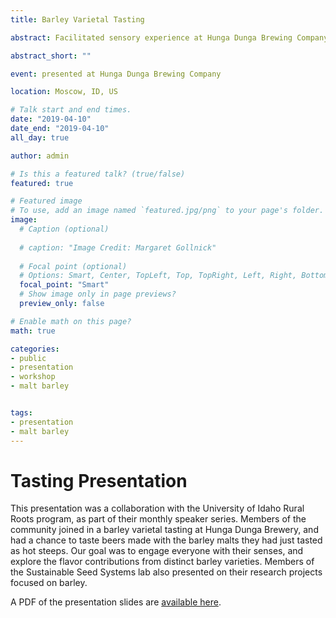 ```yaml
---
title: Barley Varietal Tasting

abstract: Facilitated sensory experience at Hunga Dunga Brewing Company

abstract_short: ""

event: presented at Hunga Dunga Brewing Company

location: Moscow, ID, US

# Talk start and end times.
date: "2019-04-10"
date_end: "2019-04-10"
all_day: true

author: admin

# Is this a featured talk? (true/false)
featured: true

# Featured image
# To use, add an image named `featured.jpg/png` to your page's folder. 
image:
  # Caption (optional)
  
  # caption: "Image Credit: Margaret Gollnick"
  
  # Focal point (optional)
  # Options: Smart, Center, TopLeft, Top, TopRight, Left, Right, BottomLeft, Bottom, BottomRight
  focal_point: "Smart"
  # Show image only in page previews?
  preview_only: false

# Enable math on this page?
math: true

categories:
- public
- presentation
- workshop
- malt barley


tags:
- presentation
- malt barley
---
```

# Tasting Presentation

This presentation was a collaboration with the University of Idaho Rural Roots program, as part of their monthly speaker series. Members of the community joined in a barley varietal tasting at Hunga Dunga Brewery, and had a chance to taste beers made with the barley malts they had just tasted as hot steeps. Our goal was to engage everyone with their senses, and explore the flavor contributions from distinct barley varieties. Members of the Sustainable Seed Systems lab also presented on their research projects focused on barley. 

A PDF of the presentation slides are [available here](/presentations/2019_maltBarley_AAG_hotSteep/EBC_HungaDunga_4.10.19.pdf). 

